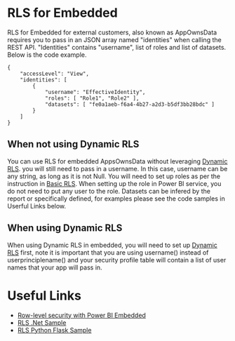 # RLS for Embedded

RLS for Embedded for external customers, also known as AppOwnsData requires you to pass in an JSON array named "identities" when calling the REST API. "Identities" contains "username", list of roles and list of datasets. Below is the code example.
```
{
    "accessLevel": "View",
    "identities": [
        {
            "username": "EffectiveIdentity",
            "roles": [ "Role1", "Role2" ],
            "datasets": [ "fe0a1aeb-f6a4-4b27-a2d3-b5df3bb28bdc" ]
        }
    ]
}
```

## When not using Dynamic RLS

You can use RLS for embedded AppsOwnsData without leveraging [Dynamic RLS](https://github.com/lipinght/PBICookbook/blob/main/RLS/dynamic.md). you will still need to pass in a username. In this case, username can be any string, as long as it is not Null. You will need to set up roles as per the instruction in [Basic RLS](https://github.com/lipinght/PBICookbook/blob/main/RLS/basic.md). When setting up the role in Power BI service, you do not need to put any user to the role. Datasets can be infered by the report or specifically defined, for examples please see the code samples in Userful Links below.

## When using Dynamic RLS

When using Dynamic RLS in embedded, you will need to set up [Dynamic RLS](https://github.com/lipinght/PBICookbook/blob/main/RLS/dynamic.md) first, note it is important that you are using username() instead of userprinciplename() and your security profile table will contain a list of user names that your app will pass in. 

# Useful Links

* [Row-level security with Power BI Embedded](https://docs.microsoft.com/en-us/power-bi/developer/embedded/embedded-row-level-security)
* [RLS .Net Sample](https://docs.microsoft.com/en-us/power-bi/developer/embedded/embedded-row-level-security)
* [RLS Python Flask Sample](https://github.com/lipinght/PBIEmbedRLSFlaskSample)